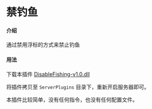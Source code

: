 # 禁钓鱼

#### 介绍
通过禁用浮标的方式来禁止钓鱼


#### 用法
下载本插件 [DisableFishing-v1.0.dll](https://gitee.com/hufang360/TShockDisableFishing/releases/download/v1.0/DisableFishing-v1.0.dll)

将插件拷贝至 `ServerPlugins` 目录下，重新开启服务器即可。

本插件比较简单，没有任何指令，也没有任何配置文件。